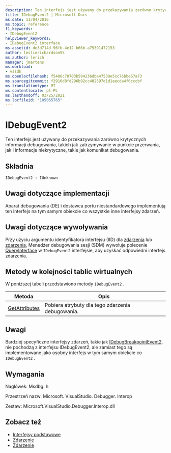 ```yaml
---
description: Ten interfejs jest używany do przekazywania zarówno krytycznych informacji debugowania, takich jak zatrzymywanie w punkcie przerwania, jak i informacje niekrytyczne, takie jak komunikat debugowania.
title: IDebugEvent2 | Microsoft Docs
ms.date: 11/04/2016
ms.topic: reference
f1_keywords:
- IDebugEvent2
helpviewer_keywords:
- IDebugEvent2 interface
ms.assetid: de3d714d-96fb-4e12-b66b-a75391472153
author: leslierichardson95
ms.author: lerich
manager: jmartens
ms.workload:
- vssdk
ms.openlocfilehash: f5406c70703b594236dba47539e5cc76bbe67a73
ms.sourcegitcommit: f2916d8fd296b92cc402597d1d1eecda4f6cccbf
ms.translationtype: MT
ms.contentlocale: pl-PL
ms.lasthandoff: 03/25/2021
ms.locfileid: "105065765"
---
```

# <a name="idebugevent2"></a>IDebugEvent2
Ten interfejs jest używany do przekazywania zarówno krytycznych informacji debugowania, takich jak zatrzymywanie w punkcie przerwania, jak i informacje niekrytyczne, takie jak komunikat debugowania.

## <a name="syntax"></a>Składnia

```
IDebugEvent2 : IUnknown
```

## <a name="notes-for-implementers"></a>Uwagi dotyczące implementacji
 Aparat debugowania (DE) i dostawca portu niestandardowego implementują ten interfejs na tym samym obiekcie co wszystkie inne interfejsy zdarzeń.

## <a name="notes-for-callers"></a>Uwagi dotyczące wywoływania
 Przy użyciu argumentu identyfikatora interfejsu (IID) dla [zdarzenia](../../../extensibility/debugger/reference/idebugeventcallback2-event.md) lub [zdarzenia](../../../extensibility/debugger/reference/idebugportevents2-event.md), Menedżer debugowania sesji (SDM) wywołuje polecenie [QueryInterface](/cpp/atl/queryinterface) w `IDebugEvent2` interfejsie, aby uzyskać odpowiedni interfejs zdarzenia.

## <a name="methods-in-vtable-order"></a>Metody w kolejności tablic wirtualnych
 W poniższej tabeli przedstawiono metody `IDebugEvent2` .

|Metoda|Opis|
|------------|-----------------|
|[GetAttributes](../../../extensibility/debugger/reference/idebugevent2-getattributes.md)|Pobiera atrybuty dla tego zdarzenia debugowania.|

## <a name="remarks"></a>Uwagi
 Bardziej specyficzne interfejsy zdarzeń, takie jak [IDebugBreakpointEvent2](../../../extensibility/debugger/reference/idebugbreakpointevent2.md), nie pochodzą z interfejsu IDebugEvent2, ale zamiast tego są implementowane jako osobny interfejs w tym samym obiekcie co `IDebugEvent2` .

## <a name="requirements"></a>Wymagania
 Nagłówek: Msdbg. h

 Przestrzeń nazw: Microsoft. VisualStudio. Debugger. Interop

 Zestaw: Microsoft.VisualStudio.Debugger.Interop.dll

## <a name="see-also"></a>Zobacz też
- [Interfejsy podstawowe](../../../extensibility/debugger/reference/core-interfaces.md)
- [Zdarzenie](../../../extensibility/debugger/reference/idebugportevents2-event.md)
- [Zdarzenie](../../../extensibility/debugger/reference/idebugeventcallback2-event.md)
